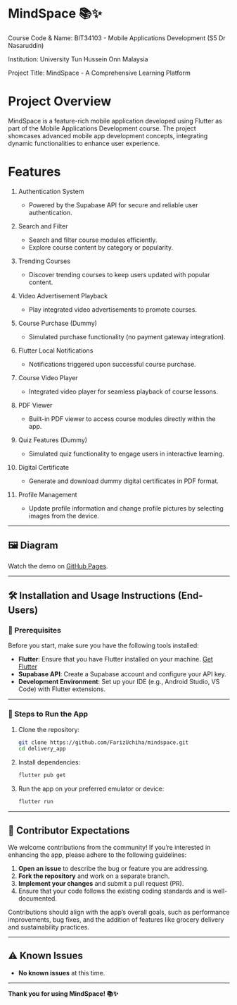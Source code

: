 # MindSpace 📚✨

Course Code & Name: BIT34103 - Mobile Applications Development (S5 Dr Nasaruddin)

Institution: University Tun Hussein Onn Malaysia

Project Title: MindSpace - A Comprehensive Learning Platform

# Project Overview
MindSpace is a feature-rich mobile application developed using Flutter as part of the Mobile Applications Development course. The project showcases advanced mobile app development concepts, integrating dynamic functionalities to enhance user experience.

# Features

1. Authentication System

   - Powered by the Supabase API for secure and reliable user authentication.

2. Search and Filter
 
   - Search and filter course modules efficiently.
   - Explore course content by category or popularity.

3. Trending Courses
 
   - Discover trending courses to keep users updated with popular content.

4. Video Advertisement Playback
 
   - Play integrated video advertisements to promote courses.

5. Course Purchase (Dummy)
 
   - Simulated purchase functionality (no payment gateway integration).

6. Flutter Local Notifications
 
   - Notifications triggered upon successful course purchase.

7. Course Video Player
 
   - Integrated video player for seamless playback of course lessons.

8. PDF Viewer
 
   - Built-in PDF viewer to access course modules directly within the app.

9. Quiz Features (Dummy)
 
   - Simulated quiz functionality to engage users in interactive learning.

10. Digital Certificate
 
    - Generate and download dummy digital certificates in PDF format.

11. Profile Management
 
    - Update profile information and change profile pictures by selecting images from the device.
   
---

## 🖼️ **Diagram**



Watch the demo on [GitHub Pages](https://farizuchiha.github.io/<repository-name>/).



---


   
## 🛠️ **Installation and Usage Instructions (End-Users)**

### **🔧 Prerequisites**

Before you start, make sure you have the following tools installed:


- **Flutter**: Ensure that you have Flutter installed on your machine. [Get Flutter](https://flutter.dev/docs/get-started/install)
- **Supabase API**: Create a Supabase account and configure your API key.
- **Development Environment**: Set up your IDE (e.g., Android Studio, VS Code) with Flutter extensions.


---

### **🚀 Steps to Run the App**

1. Clone the repository:

    ```bash
    git clone https://github.com/FarizUchiha/mindspace.git
    cd delivery_app
    ```

2. Install dependencies:

    ```bash
    flutter pub get
    ```

3. Run the app on your preferred emulator or device:

    ```bash
    flutter run
    ```

---

## 🤝 **Contributor Expectations**

We welcome contributions from the community! If you’re interested in enhancing the app, please adhere to the following guidelines:

1. **Open an issue** to describe the bug or feature you are addressing.  
2. **Fork the repository** and work on a separate branch.  
3. **Implement your changes** and submit a pull request (PR).  
4. Ensure that your code follows the existing coding standards and is well-documented.  

Contributions should align with the app’s overall goals, such as performance improvements, bug fixes, and the addition of features like grocery delivery and sustainability practices.

---

## ⚠️ **Known Issues**

- **No known issues** at this time.  

---

**Thank you for using MindSpace! 📚✨**



